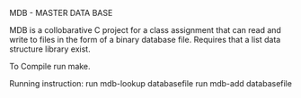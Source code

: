 MDB - MASTER DATA BASE

MDB is a collobarative C project for a class assignment that can read and write to files in the form of a binary database file.
Requires that a list data structure library exist.

To Compile run make.

Running instruction:
run mdb-lookup databasefile
run mdb-add databasefile
